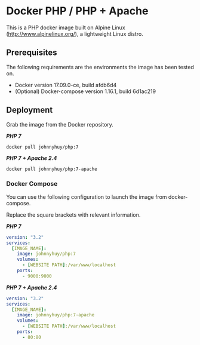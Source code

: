 # Docker PHP / PHP + Apache

This is a PHP docker image built on Alpine Linux (http://www.alpinelinux.org/), a lightweight Linux distro.

## Prerequisites

The following requirements are the environments the image has been tested on.

- Docker version 17.09.0-ce, build afdb6d4
- (Optional) Docker-compose version 1.16.1, build 6d1ac219

## Deployment

Grab the image from the Docker repository.

***PHP 7***

```shell
docker pull johnnyhuy/php:7
```

***PHP 7 + Apache 2.4***

```shell
docker pull johnnyhuy/php:7-apache
```

### Docker Compose

You can use the following configuration to launch the image from docker-compose.

Replace the square brackets with relevant information.

***PHP 7***

```yml
version: "3.2"
services:
  [IMAGE_NAME]:
    image: johnnyhuy/php:7
    volumes:
      - [WEBSITE PATH]:/var/www/localhost
    ports:
      - 9000:9000
```


***PHP 7 + Apache 2.4***

```yml
version: "3.2"
services:
  [IMAGE_NAME]:
    image: johnnyhuy/php:7-apache
    volumes:
      - [WEBSITE PATH]:/var/www/localhost
    ports:
      - 80:80
```
